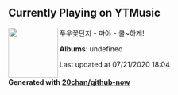 ## Currently Playing on YTMusic

[<img align="left" width="100" src="https://i.ytimg.com/vi/7FDfaGF4Y-c/sddefault.jpg?sqp=-oaymwEWCJADEOEBIAQqCghqEJQEGHgg6AJIWg&rs">](https://music.youtube.com/channel/UCPnYz3jHGNaT7fb4J97IM-w)

푸우꽃단지 - 마야 - 쿨~하게!

**Albums**: undefined

Last updated at 07/21/2020 18:04

#### Generated with [20chan/github-now](https://github.com/20chan/github-now)


<!--
**20chan/20chan** is a ✨ _special_ ✨ repository because its `README.md` (this file) appears on your GitHub profile.

Here are some ideas to get you started:

- 🔭 I’m currently working on ...
- 🌱 I’m currently learning ...
- 👯 I’m looking to collaborate on ...
- 🤔 I’m looking for help with ...
- 💬 Ask me about ...
- 📫 How to reach me: ...
- 😄 Pronouns: ...
- ⚡ Fun fact: ...
-->
